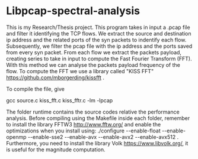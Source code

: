# Libpcap-spectral-analysis

This is my Research/Thesis project. This program takes in input a .pcap file and filter it identifying the TCP flows.
We extract the source and destination ip address and the related ports of the syn packets to indentify each flow.
Subsequently, we filter the pcap file with the ip address and the ports saved from every syn packet.
From each flow we extract the packets payload, creating series to take in input to compute the Fast Fourier Transform (FFT).
With this method we can analyse the packets payload frequency of the flow.
To compute the FFT we use a library called "KISS FFT" https://github.com/mborgerding/kissfft .

To compile the file, give 

gcc source.c kiss_fft.c kiss_fftr.c -lm -lpcap

The folder runtime contains the source codes relative the performance analysis. Before compiling using the Makefile inside each folder, remember to install the library FFTW3 http://www.fftw.org/ and enable the optimizations when you install using:
./configure  --enable-float --enable-openmp --enable-sse2 --enable-avx --enable-avx2 --enable-avx512 .
Furthermore, you need to install the library Volk https://www.libvolk.org/, it is useful for the magnitude computation.
 
